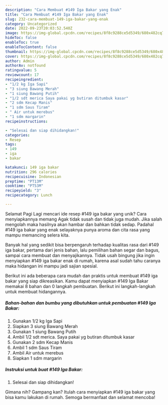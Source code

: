 ```yaml
---
description: "Cara Membuat #149 Iga Bakar yang Enak"
title: "Cara Membuat #149 Iga Bakar yang Enak"
slug: 232-cara-membuat-149-iga-bakar-yang-enak
category: Uncategorized
date: 2022-09-23T20:03:52.540Z
image: https://img-global.cpcdn.com/recipes/8f8c9288ce5d5349/680x482cq70/149-iga-bakar-foto-resep-utama.jpg
hideToc: false
enableToc: true
enableTocContent: false
thumbnail: https://img-global.cpcdn.com/recipes/8f8c9288ce5d5349/680x482cq70/149-iga-bakar-foto-resep-utama.jpg
cover: https://img-global.cpcdn.com/recipes/8f8c9288ce5d5349/680x482cq70/149-iga-bakar-foto-resep-utama.jpg
author: Admin
authorAv: notfound
ratingvalue: 5
reviewcount: 17
recipeingredient:
- "1/2 kg Iga Sapi"
- "3 siung Bawang Merah"
- "1 siung Bawang Putih"
- "1/2 sdt merica Saya pakai yg butiran ditumbuk kasar"
- "2 sdm Kecap Manis"
- "1 sdm Saus Tiram"
- " Air untuk merebus"
- "1 sdm margarin"
recipeinstructions:

- "Selesai dan siap dihidangkan!"
categories:
- Resep
tags:
- 149
- iga
- bakar

katakunci: 149 iga bakar 
nutrition: 296 calories
recipecuisine: Indonesian
preptime: "PT13M"
cooktime: "PT53M"
recipeyield: "3"
recipecategory: Lunch

---
```



Selamat Pagi Lagi mencari ide resep #149 iga bakar yang unik? Cara menyiapkannya memang Agak tidak susah dan tidak juga mudah. Jika salah mengolah maka hasilnya akan hambar dan bahkan tidak sedap. Padahal #149 iga bakar yang enak selayaknya punya aroma dan cita rasa yang mampu memancing selera kita.


Banyak hal yang sedikit bisa berpengaruh terhadap kualitas rasa dari #149 iga bakar, pertama dari jenis bahan, lalu pemilihan bahan segar dan bagus, sampai cara membuat dan menyajikannya. Tidak usah bingung jika ingin menyiapkan #149 iga bakar enak di rumah, karena asal sudah tahu caranya maka hidangan ini mampu jadi sajian spesial.




Berikut ini ada beberapa cara mudah dan praktis untuk membuat #149 iga bakar yang siap dikreasikan. Kamu dapat menyiapkan #149 Iga Bakar memakai 8 bahan dan 0 langkah pembuatan. Berikut ini langkah-langkah untuk membuat hidangannya.

<!--inarticleads1-->

##### Bahan-bahan dan bumbu yang dibutuhkan untuk pembuatan #149 Iga Bakar:

1. Gunakan 1/2 kg Iga Sapi
1. Siapkan 3 siung Bawang Merah
1. Gunakan 1 siung Bawang Putih
1. Ambil 1/2 sdt merica. Saya pakai yg butiran ditumbuk kasar
1. Gunakan 2 sdm Kecap Manis
1. Ambil 1 sdm Saus Tiram
1. Ambil  Air untuk merebus
1. Siapkan 1 sdm margarin




<!--inarticleads2-->

##### Instruksi untuk buat #149 Iga Bakar:


1. Selesai dan siap dihidangkan!



Gimana nih? Gampang kan? Itulah cara menyiapkan #149 iga bakar yang bisa kamu lakukan di rumah. Semoga bermanfaat dan selamat mencoba!
